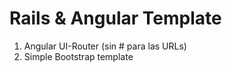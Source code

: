 # Rails & Angular Template

1. Angular UI-Router (sin # para las URLs)
2. Simple Bootstrap template
